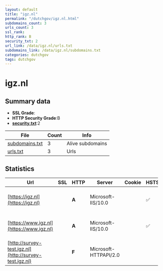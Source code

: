 ```yaml
---
layout: default
title: "igz.nl"
permalink: "/dutchgov/igz.nl.html"
subdomains_count: 3
urls_count: 3
ssl_rank: 
http_rank: B
security_txt: 2
url_link: /data/igz.nl/urls.txt
subdomains_link: /data/igz.nl/subdomains.txt
categories: dutchgov
tags: dutchgov
---
```



# igz.nl
## Summary data


 - **SSL Grade**:
 - **HTTP Security Grade**:B
 - **[security.txt](https://www.digitaleoverheid.nl/nieuws/standaard-security-txt-nu-verplicht-voor-overheid/)**:2


| File       | Count | Info |
|------------|-------|------|
|[subdomains.txt](/DutchGovScope/data/igz.nl/subdomains.txt)|3|Alive subdomains|
|[urls.txt](/DutchGovScope/data/igz.nl/urls.txt)|3|Urls|


## Statistics


| Url | SSL | HTTP | Server | Cookie | HSTS | CORS | CTO | CSP | XFO | XXP | RP |FP| Tech |Title |
|--------|-------|-------|------|------|------|------|------|------|------|------|------|------|------|------|
|[https://igz.nl](https://igz.nl)| | **A**|Microsoft-IIS/10.0| |:white_check_mark: | | |:warning: | :white_check_mark: | :white_check_mark: | :white_check_mark: | |HSTS IIS:10.0 Windows Server|Document Moved|
|[https://www.igz.nl](https://www.igz.nl)| | **A**|Microsoft-IIS/10.0| |:white_check_mark: | | |:warning: | :white_check_mark: | :white_check_mark: | :white_check_mark: | |HSTS IIS:10.0 Windows Server|Document Moved|
|[http://survey-test.igz.nl](http://survey-test.igz.nl)| | **F**|Microsoft-HTTPAPI/2.0| | | | | | | | :white_check_mark: | |Microsoft HTTPAPI:2.0|Not Found|


